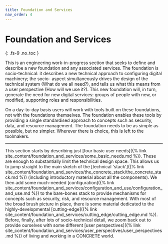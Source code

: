 ```yaml
---
title: Foundation and Services
nav_order: 4
---
```


# Foundation and Services
{: .fs-9 .no_toc }

This is an engineering work-in-progress section that seeks to define and describe a new foundation and any associated services. The foundation is socio-technical: it describes a new technical approach to configuring digital machinery; the socio- aspect simultaneously drives the design of the technical system (What do we all need?), and tells us what this means from a user perspective (How will we use it?). This new foundation will, in turn, generate the need for new digital services: groups of people with new, or modified, supporting roles and responsibilities.



On a day-to-day basis users will work with tools built on these foundations, not with the foundations themselves.  The foundation enables these tools by providing a single standardised approach to concepts such as security, data, and resource management.  The foundation needs to be as simple as possible, but no simpler.  Wherever there is choice, this is left to the toolmakers. 

----

This section starts by describing just [four basic user needs]({% link site_content/foundation_and_services/some_basic_needs.md %}).  These are enough to substantially limit the technical design space. This allows us to jump straight to the main sketch of the [technical 'stack']({% link site_content/foundation_and_services/the_concrete_stack/the_concrete_stack.md %}) (including introductory material about all the components). We then add some much-needed [configuration]({% link site_content/foundation_and_services/configuration_and_use/configuration_and_use.md %}) to the bare-bones stack to provide mechanisms for concepts such as security, risk, and resource management. With most of the broad brush picture in place, there is some material dedicated to the highly-developmental [cutting-edge]({% link site_content/foundation_and_services/cutting_edge/cutting_edge.md %}). Before, finally, after lots of socio-technical detail, we zoom back out to provide ourselves with some different [user perspectives]({% link site_content/foundation_and_services/user_perspectives/user_perspectives.md %}) of living and working in a CONCRETE world.






  





